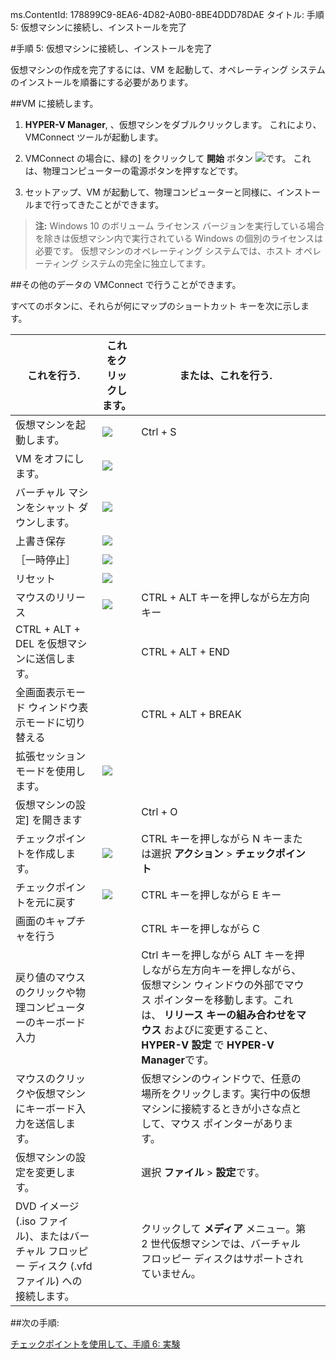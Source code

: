 ms.ContentId: 178899C9-8EA6-4D82-A0B0-8BE4DDD78DAE
タイトル: 手順 5: 仮想マシンに接続し、インストールを完了

#手順 5: 仮想マシンに接続し、インストールを完了

仮想マシンの作成を完了するには、VM を起動して、オペレーティング システムのインストールを順番にする必要があります。

##VM に接続します。

1.  **HYPER-V Manager**, 、仮想マシンをダブルクリックします。
    これにより、VMConnect ツールが起動します。
    
2. VMConnect の場合に、緑の] をクリックして **開始** ボタン ![](media/start.png)です。
    これは、物理コンピューターの電源ボタンを押すなどです。
    

3. セットアップ、VM が起動して、物理コンピューターと同様に、インストールまで行ってきたことができます。

> **注:** Windows 10 のボリューム ライセンス バージョンを実行している場合を除きは仮想マシン内で実行されている Windows の個別のライセンスは必要です。
> 仮想マシンのオペレーティング システムでは、ホスト オペレーティング システムの完全に独立してます。


##その他のデータの VMConnect で行うことができます。

すべてのボタンに、それらが何にマップのショートカット キーを次に示します。

| **これを行う.**| これをクリックします。| **または、これを行う.**| |
| ----- | ----- | ----- | ----- |
| 仮想マシンを起動します。| ![](media/start.png)| Ctrl + S| |
| VM をオフにします。| ![](media/turnoff.png)| | |
| バーチャル マシンをシャット ダウンします。| ![](media/shutdown.png)| | |
| 上書き保存| ![](media/save.png)| | |
| ［一時停止］| ![](media/pause.png)| | |
| リセット| ![](media/reset.png)| | |
| マウスのリリース| ![](media/ctrlaltdel.png)| CTRL + ALT キーを押しながら左方向キー| |
| CTRL + ALT + DEL を仮想マシンに送信します。| | CTRL + ALT + END| |
| 全画面表示モード ウィンドウ表示モードに切り替える| | CTRL + ALT + BREAK| |
| 拡張セッション モードを使用します。| ![](media/basic.png)| | |
| 仮想マシンの設定] を開きます| | Ctrl + O| |
| チェックポイントを作成します。| ![](media/checkpoint.png)| CTRL キーを押しながら N キーまたは選択 **アクション** > **チェックポイント**| |
| チェックポイントを元に戻す| ![](media/revert.png)| CTRL キーを押しながら E キー| |
| 画面のキャプチャを行う| | CTRL キーを押しながら C| |
| 戻り値のマウスのクリックや物理コンピューターのキーボード入力| | Ctrl キーを押しながら ALT キーを押しながら左方向キーを押しながら、仮想マシン ウィンドウの外部でマウス ポインターを移動します。これは、 **リリース キーの組み合わせをマウス** およびに変更すること、 **HYPER-V 設定** で **HYPER-V Manager**です。| |
| マウスのクリックや仮想マシンにキーボード入力を送信します。| | 仮想マシンのウィンドウで、任意の場所をクリックします。実行中の仮想マシンに接続するときが小さな点として、マウス ポインターがあります。| |
| 仮想マシンの設定を変更します。| | 選択 **ファイル** > **設定**です。| |
| DVD イメージ (.iso ファイル)、またはバーチャル フロッピー ディスク (.vfd ファイル) への接続します。| | クリックして **メディア** メニュー。第 2 世代仮想マシンでは、バーチャル フロッピー ディスクはサポートされていません。| |


##次の手順:

[チェックポイントを使用して、手順 6: 実験](walkthrough_checkpoints.md)




